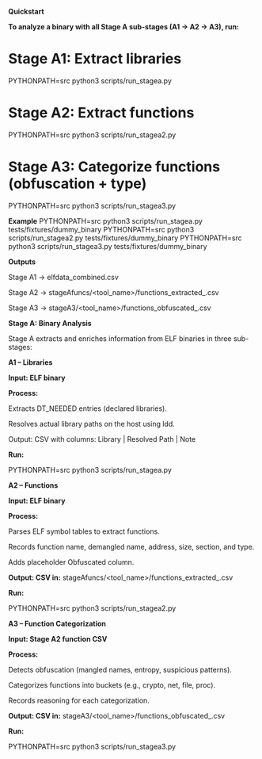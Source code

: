 **Quickstart**

**To analyze a binary with all Stage A sub-stages (A1 → A2 → A3), run:**

# Stage A1: Extract libraries
PYTHONPATH=src python3 scripts/run_stagea.py <binary>

# Stage A2: Extract functions
PYTHONPATH=src python3 scripts/run_stagea2.py <binary>

# Stage A3: Categorize functions (obfuscation + type)
PYTHONPATH=src python3 scripts/run_stagea3.py <binary>

**Example**
PYTHONPATH=src python3 scripts/run_stagea.py tests/fixtures/dummy_binary
PYTHONPATH=src python3 scripts/run_stagea2.py tests/fixtures/dummy_binary
PYTHONPATH=src python3 scripts/run_stagea3.py tests/fixtures/dummy_binary

**Outputs**

Stage A1 → elfdata_combined.csv

Stage A2 → stageAfuncs/<tool_name>/functions_extracted_<binary>.csv

Stage A3 → stageA3/<tool_name>/functions_obfuscated_<binary>.csv

**Stage A: Binary Analysis**

Stage A extracts and enriches information from ELF binaries in three sub-stages:

**A1 – Libraries**

**Input: ELF binary**

**Process:**

Extracts DT_NEEDED entries (declared libraries).

Resolves actual library paths on the host using ldd.

Output: CSV with columns:
Library | Resolved Path | Note

**Run:**

PYTHONPATH=src python3 scripts/run_stagea.py <binary>

**A2 – Functions**

**Input: ELF binary**

**Process:**

Parses ELF symbol tables to extract functions.

Records function name, demangled name, address, size, section, and type.

Adds placeholder Obfuscated column.

**Output: CSV in:**
stageAfuncs/<tool_name>/functions_extracted_<binary>.csv

**Run:**

PYTHONPATH=src python3 scripts/run_stagea2.py <binary>

**A3 – Function Categorization**

**Input: Stage A2 function CSV**

**Process:**

Detects obfuscation (mangled names, entropy, suspicious patterns).

Categorizes functions into buckets (e.g., crypto, net, file, proc).

Records reasoning for each categorization.

**Output: CSV in:**
stageA3/<tool_name>/functions_obfuscated_<binary>.csv

**Run:**

PYTHONPATH=src python3 scripts/run_stagea3.py <binary>
